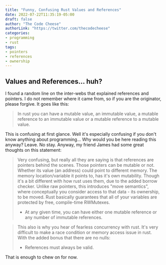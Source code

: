 ```yaml
---
title: "Funny, Confusing Rust Values and References"
date: 2022-07-22T11:35:19-05:00
draft: false
author: "The Code Cheese"
authorLink: "https://twitter.com/thecodecheese"
categories:
- programming
- rust
tags:
- pointers
- references
- ownership
---
```


## Values and References... huh?

I found a random line on the inter-webs that explained references and pointers. I do not remember where it came from, so if you are the originator, please forgive. It goes like this:

>In rust you can have a mutable value, an immutable value, a mutable reference to an immutable value or a mutable reference to a mutable value.

This is confusing at first glance. Well it's especially confusing if you don't know anything about programming... Why would you be here reading this anyway? Leave. No stay. Anyway, my friend James had some great thoughts on this statement:

>Very confusing, but really all they are saying is that references are pointers behind the scenes. Those pointers can be mutable or not. Whether its value (an address) could point to different memory.
>The memory location/variable it points to, has it's own mutability.
>Though it's a bit different with how rust uses them, due to the added borrow checker. Unlike raw pointers, this introduces "move semantics", where conceptually you consider access to that data - its ownership, to be moved.
>Rust basically guarantees that all of your variables are protected by free, compile-time RWMutexes.
> - At any given time, you can have either one mutable reference or any number of immutable references.

>This also is why you hear of fearless concurrency with rust. It's very difficult to make a race condition or memory access issue in rust.
>With the added bonus that there are no nulls:
> - References must always be valid.

That is enough to chew on for now.
